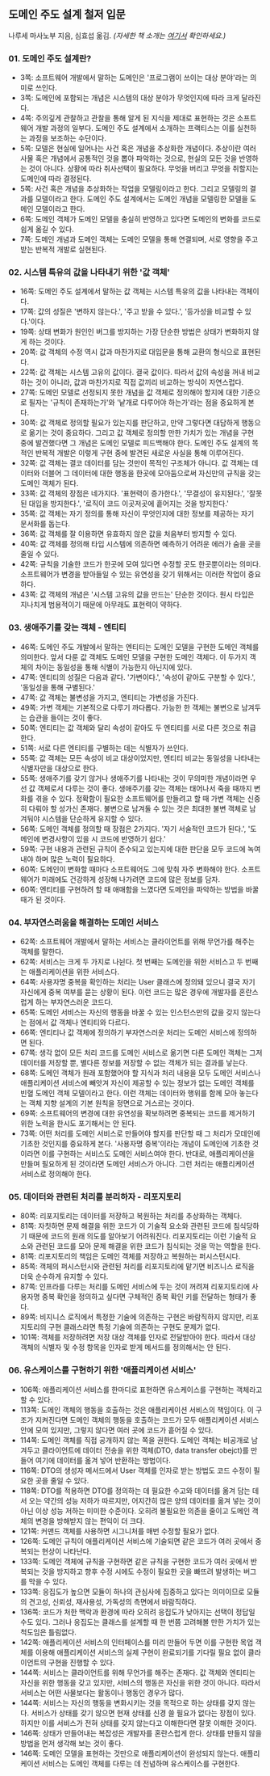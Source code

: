 ## 도메인 주도 설계 철저 입문
나루세 마사노부 지음, 심효섭 옮김. _(자세한 책 소개는 [여기서](https://book.naver.com/bookdb/book_detail.nhn?bid=16778491) 확인하세요.)_

### 01. 도메인 주도 설계란?
* 3쪽: 소프트웨어 개발에서 말하는 도메인은 '프로그램이 쓰이는 대상 분야'라는 의미로 쓰인다.
* 3쪽: 도메인에 포함되는 개념은 시스템의 대상 분야가 무엇인지에 따라 크게 달라진다.
* 4쪽: 주의깊게 관찰하고 관찰을 통해 알게 된 지식을 제대로 표현하는 것은 소프트웨어 개발 과정의 일부다. 도메인 주도 설계에서 소개하는 프랙티스는 이를 실천하는 과정을 보조하는 수단이다.
* 5쪽: 모델은 현실에 일어나는 사건 혹은 개념을 추상화한 개념이다. 추상이란 여러 사물 혹은 개념에서 공통적인 것을 뽑아 파악하는 것으로, 현실의 모든 것을 반영하는 것이 아니다. 상황에 따라 취사선택이 필요하다. 무엇을 버리고 무엇을 취할지는 도메인에 따라 결정된다.
* 5쪽: 사건 혹은 개념을 추상화하는 작업을 모델링이라고 한다. 그리고 모델링의 결과를 모델이라고 한다. 도메인 주도 설계에서는 도메인 개념을 모델링한 모델을 도메인 모델이라고 한다.
* 6쪽: 도메인 객체가 도메인 모델을 충실히 반영하고 있다면 도메인의 변화를 코드로 쉽게 옮길 수 있다.
* 7쪽: 도메인 개념과 도메인 객체는 도메인 모델을 통해 연결되며, 서로 영향을 주고받는 반복적 개발로 실현된다.

### 02. 시스템 특유의 값을 나타내기 위한 '값 객체'
* 16쪽: 도메인 주도 설계에서 말하는 값 객체는 시스템 특유의 값을 나타내는 객체이다.
* 17쪽: 값의 성질은 '변하지 않는다.', '주고 받을 수 있다.', '등가성을 비교할 수 있다.'이다.
* 19쪽: 상태 변화가 원인인 버그를 방지하는 가장 단순한 방법은 상태가 변화하지 않게 하는 것이다.
* 20쪽: 값 객체의 수정 역시 값과 마찬가지로 대입문을 통해 교환의 형식으로 표현된다.
* 22쪽: 값 객체는 시스템 고유의 값이다. 결국 값이다. 따라서 값의 속성을 꺼내 비교하는 것이 아니라, 값과 마찬가지로 직접 값끼리 비교하는 방식이 자연스럽다.
* 27쪽: 도메인 모델로 선정되지 못한 개념을 값 객체로 정의해야 할지에 대한 기준으로 필자는 '규칙이 존재하는가'와 '낱개로 다루어야 하는가'라는 점을 중요하게 본다.
* 30쪽: 값 객체로 정의할 필요가 있는지를 판단하고, 만약 그렇다면 대담하게 행동으로 옮기는 것이 중요하다. 그리고 값 객체로 정의할 만한 가치가 있는 개념을 구현 중에 발견했다면 그 개념은 도메인 모델로 피드백해야 한다. 도메인 주도 설계의 목적인 반복적 개발은 이렇게 구현 중에 발견된 새로운 사실을 통해 이루어진다.
* 32쪽: 값 객체는 결코 데이터를 담는 것만이 목적인 구조체가 아니다. 값 객체는 데이터와 더블어 그 데이터에 대한 행동을 한곳에 모아둠으로써 자신만의 규칙을 갖는 도메인 객체가 된다.
* 33쪽: 값 객체의 장점은 네가지다. '표현력이 증가한다.', '무결성이 유지된다.', '잘못된 대입을 방지한다.', '로직이 코드 이곳저곳에 흩어지는 것을 방지한다.'
* 35쪽: 값 객체는 자기 정의를 통해 자신이 무엇인지에 대한 정보를 제공하는 자기 문서화를 돕는다.
* 36쪽: 값 객체를 잘 이용하면 유효하지 않은 값을 처음부터 방지할 수 있다.
* 40쪽: 값 객체를 정의해 타입 시스템에 의존하면 예측하기 어려운 에러가 숨을 곳을 줄일 수 있다.
* 42쪽: 규칙을 기술한 코드가 한곳에 모여 있다면 수정할 곳도 한곳뿐이라는 의미다. 소프트웨어가 변경을 받아들일 수 있는 유연성을 갖기 위해서는 이러한 작업이 중요하다.
* 43쪽: 값 객체의 개념은 '시스템 고유의 값을 만드는' 단순한 것이다. 원시 타입은 지나치게 범용적이기 때문에 아무래도 표현력이 약하다.

### 03. 생애주기를 갖는 객체 - 엔티티
* 46쪽: 도메인 주도 개발에서 말하는 엔티티는 도메인 모델을 구현한 도메인 객체를 의미한다. 앞서 다룬 값 객체도 도메인 모델을 구현한 도메인 객체다. 이 두가지 객체의 차이는 동일성을 통해 식별이 가능한지 아닌지에 있다.
* 47쪽: 엔티티의 성질은 다음과 같다. '가변이다.', '속성이 같아도 구분할 수 있다.', '동일성을 통해 구별된다.'
* 47쪽: 값 객체는 불변성을 가지고, 엔티티는 가변성을 가진다.
* 49쪽: 가변 객체는 기본적으로 다루기 까다롭다. 가능한 한 객체는 불변으로 남겨두는 습관을 들이는 것이 좋다.
* 50쪽: 엔티티는 값 객체와 달리 속성이 같아도 두 엔티티를 서로 다른 것으로 취급한다.
* 51쪽: 서로 다른 엔티티를 구별하는 데는 식별자가 쓰인다.
* 55쪽: 값 객체는 모든 속성이 비교 대상이었지만, 엔티티 비교는 동일성을 나타내는 식별자만을 대상으로 한다.
* 55쪽: 생애주기를 갖기 않거나 생애주기를 나타내는 것이 무의미한 개념이라면 우선 값 객체로서 다루는 것이 좋다. 생애주기를 갖는 객체는 태어나서 죽을 때까지 변화를 겪을 수 있다. 정확함이 필요한 소프트웨어를 만들려고 할 때 가변 객체는 신중히 다뤄야 할 성가신 존재다. 불변으로 남겨둘 수 있는 것은 최대한 불변 객체로 남겨둬야 시스템을 단순하게 유지할 수 있다.
* 56쪽: 도메인 객체를 정의할 때 장점은 2가지다. '자기 서술적인 코드가 된다.', '도메인에 변경사항이 있을 시 코드에 반영하기 쉽다.'
* 59쪽: 구현 내용과 관련된 규칙이 준수되고 있는지에 대한 판단을 모두 코드에 녹여내야 하며 많은 노력이 필요하다.
* 60쪽: 도메인이 변화할 때마다 소프트웨어도 그에 맞춰 자주 변화해야 한다. 소프트웨어가 미래에도 건강하게 성장해 나가려면 코드에 많은 정보를 담자.
* 60쪽: 엔티티를 구현하려 할 때 애매함을 느꼈다면 도메인을 파악하는 방법을 바꿀 때가 된 것이다.

### 04. 부자연스러움을 해결하는 도메인 서비스
* 62쪽: 소프트웨어 개발에서 말하는 서비스는 클라이언트를 위해 무언가를 해주는 객체를 말한다.
* 62쪽: 서비스는 크게 두 가지로 나뉜다. 첫 번째는 도메인을 위한 서비스고 두 번째는 애플리케이션을 위한 서비스다.
* 64쪽: 사용자명 중복을 확인하는 처리는 User 클래스에 정의돼 있으니 결국 자기 자신에게 중복 여부를 묻는 상황이 된다. 이런 코드는 많은 경우에 개발자를 혼란스럽게 하는 부자연스러운 코드다.
* 65쪽: 도메인 서비스는 자신의 행동을 바꿀 수 있는 인스턴스만의 값을 갖지 않는다는 점에서 값 객체나 엔티티와 다르다.
* 66쪽: 엔티티나 값 객체에 정의하기 부자연스러운 처리는 도메인 서비스에 정의하면 된다.
* 67쪽: 생각 없이 모든 처리 코드를 도메인 서비스로 옮기면 다른 도메인 객체는 그저 데이터를 저장할 뿐, 별다른 정보를 저장할 수 없는 객체가 되는 결과를 낳는다.
* 68쪽: 도메인 객체가 원래 포함했어야 할 지식과 처리 내용을 모두 도메인 서비스나 애플리케이션 서비스에 빼앗겨 자신이 제공할 수 있는 정보가 없는 도메인 객체를 빈혈 도메인 객체 모델이라고 한다. 이런 객체는 데이터와 행위를 함께 모아 놓는다는 객체 지향 설계의 기본 원칙을 정면으로 거스르는 것이다.
* 69쪽: 소프트웨어의 변경에 대한 유연성을 확보하려면 중복되는 코드를 제거하기 위한 노력을 한시도 포기해서는 안 된다.
* 73쪽: 어떤 처리를 도메인 서비스로 만들어야 할지를 판단할 때 그 처리가 모데인에 기초한 것인지를 중요하게 본다. '사용자명 중복'이라는 개념이 도메인에 기초한 것이라면 이를 구현하는 서비스도 도메인 서비스여야 한다. 반대로, 애플리케이션을 만들며 필요하게 된 것이라면 도메인 서비스가 아니다. 그런 처리는 애플리케이션 서비스로 정의해야 한다.

### 05. 데이터와 관련된 처리를 분리하자 - 리포지토리
* 80쪽: 리포지토리는 데이터를 저장하고 복원하는 처리를 추상화하는 객체다.
* 81쪽: 자칫하면 문제 해결을 위한 코드가 이 기술적 요소와 관련된 코드에 침식당하기 때문에 코드의 원래 의도를 알아보기 어려워진다. 리포지토리는 이런 기술적 요소와 관련된 코드를 모아 문제 해결을 위한 코드가 침식되는 것을 막는 역할을 한다.
* 81쪽: 리포지토리의 책임은 도메인 객체를 저장하고 복원하는 퍼시스턴시다.
* 85쪽: 객체의 퍼시스턴시와 관련된 처리를 리포지토리에 맡기면 비즈니스 로직을 더욱 순수하게 유지할 수 있다.
* 87쪽: 인프라를 다루는 처리를 도메인 서비스에 두는 것이 꺼려져 리포지토리에 사용자명 중복 확인을 정의하고 싶다면 구체적인 중복 확인 키를 전달하는 형태가 좋다.
* 89쪽: 비지니스 로직에서 특정한 기술에 의존하는 구현은 바람직하지 않지만, 리포지토리의 구현 클래스라면 특정 기술에 의존하는 구현도 문제가 없다.
* 101쪽: 객체를 저장하려면 저장 대상 객체를 인자로 전달받아야 한다. 따라서 대상 객체의 식별자 및 수정 항목을 인자로 받게 메서드를 정의해서는 안 된다.

### 06. 유스케이스를 구현하기 위한 '애플리케이션 서비스'
* 106쪽: 애플리케이션 서비스를 한마디로 표현하면 유스케이스를 구현하는 객체라고 할 수 있다.
* 113쪽: 도메인 객체의 행동을 호출하는 것은 애플리케이션 서비스의 책임이다. 이 구조가 지켜진다면 도메인 객체의 행동을 호출하는 코드가 모두 애플리케이션 서비스 안에 모여 있지만, 그렇지 않다면 여러 곳에 코드가 흩어질 수 있다.
* 114쪽: 도메인 객체를 직접 공개하지 않는 쪽을 권한다. 도메인 객체는 비공개로 남겨두고 클라이언트에 데이터 전송을 위한 객체(DTO, data transfer obejct)를 만들어 여기에 데이터를 옮겨 넣어 반환하는 방법이다.
* 116쪽: DTO의 생성자 메서드에서 User 객체를 인자로 받는 방법도 코드 수정이 필요한 곳을 줄일 수 있다.
* 118쪽: DTO를 적용하면 DTO를 정의하는 데 필요한 수고와 데이터를 옮겨 담는 데서 오는 약간의 성능 저하가 따르지만, 어지간히 많은 양의 데이터를 옮겨 넣는 것이 아닌 이상 성능 저하는 미미한 수준이다. 오히려 불필요한 의존을 줄이고 도메인 객체의 변경을 방해받지 않는 편익이 더 크다.
* 121쪽: 커맨드 객체를 사용하면 시그니처를 매번 수정할 필요가 없다.
* 126쪽: 도메인 규칙이 애플리케이션 서비스에 기술되면 같은 코드가 여러 곳에서 중복되는 현상이 나타난다.
* 133쪽: 도메인 객체에 규칙을 구현하면 같은 규칙을 구현한 코드가 여러 곳에서 반복되는 것을 방지하고 향후 수정 시에도 수정이 필요한 곳을 빠뜨려 발생하는 버그를 막을 수 있다.
* 133쪽: 응집도가 높으면 모듈이 하나의 관심사에 집중하고 있다는 의미이므로 모듈의 견고성, 신뢰성, 재사용성, 가독성의 측면에서 바람직하다.
* 136쪽: 코드가 처한 맥락과 환경에 따라 오히려 응집도가 낮아지는 선택이 정답일 수도 있다. 그러나 응집도는 클래스를 설계할 때 한 번쯤 고려해볼 만한 가치가 있는 척도임은 틀림없다.
* 142쪽: 애플리케이션 서비스의 인터페이스를 미리 만들어 두면 이를 구현한 목업 객체를 이용해 애플리케이션 서비스의 실제 구현이 완료되기를 기다릴 필요 없이 클라이언트의 구현을 진행할 수 있다.
* 144쪽: 서비스는 클라이언트를 위해 무언가를 해주는 존재다. 값 객체와 엔티티는 자신을 위한 행동을 갖고 있지만, 서비스의 행동은 자신을 위한 것이 아니다. 따라서 서비스는 어떤 사물보다는 활동이나 행동인 경우가 많다.
* 144쪽: 서비스는 자신의 행동을 변화시키는 것을 목적으로 하는 상태를 갖지 않는다. 서비스가 상태를 갖기 않으면 현재 상태를 신경 쓸 필요가 없다는 장점이 있다. 하지만 이를 서비스가 전혀 상태를 갖지 않는다고 이해한다면 잘못 이해한 것이다.
* 146쪽: 상태가 만들어내는 복잡성은 개발자를 혼란스럽게 한다. 상태를 만들지 않을 방법을 먼저 생각해 보는 것이 좋다.
* 146쪽: 도메인 모델을 표현하는 것만으로 애플리케이션이 완성되지 않는다. 애플리케이션 서비스는 도메인 객체를 다루는 데 전념하며 유스케이스를 구현한다.